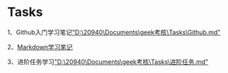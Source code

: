 # Tasks
1、Github入门学习笔记["D:\20940\Documents\geek考核\Tasks\Github.md"]()


2、[Markdown学习笔记](#Markdown.md)

3、进阶任务学习["D:\20940\Documents\geek考核\Tasks\进阶任务.md"]()
